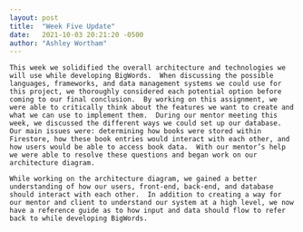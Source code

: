 ```yaml
---
layout: post
title:  "Week Five Update"
date:   2021-10-03 20:21:20 -0500
author: "Ashley Wortham"
---
```

	This week we solidified the overall architecture and technologies we will use while developing BigWords.  When discussing the possible languages, frameworks, and data management systems we could use for this project, we thoroughly considered each potential option before coming to our final conclusion.  By working on this assignment, we were able to critically think about the features we want to create and what we can use to implement them.  During our mentor meeting this week, we discussed the different ways we could set up our database.  Our main issues were: determining how books were stored within Firestore, how these book entries would interact with each other, and how users would be able to access book data.  With our mentor’s help we were able to resolve these questions and began work on our architecture diagram.
    
	While working on the architecture diagram, we gained a better understanding of how our users, front-end, back-end, and database should interact with each other.  In addition to creating a way for our mentor and client to understand our system at a high level, we now have a reference guide as to how input and data should flow to refer back to while developing BigWords.
